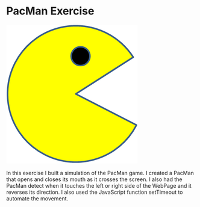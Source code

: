 # PacMan Exercise
<img src='PacMan1.png'>

In this exercise I built a simulation of the PacMan game.  I created a PacMan that opens and closes its mouth as it crosses the screen.  I also had the PacMan detect when it touches the left or right side of the WebPage and it reverses its direction.  I also used the JavaScript function setTimeout to automate the movement.
